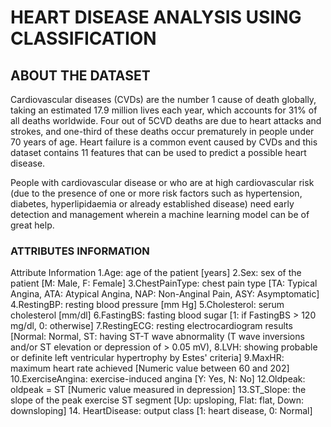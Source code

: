 <h1> HEART DISEASE ANALYSIS USING CLASSIFICATION</h1>
<h2> ABOUT THE DATASET</h2>
<p>Cardiovascular diseases (CVDs) are the number 1 cause of death globally, taking an estimated 17.9 million lives each year, which accounts for 31% of all deaths worldwide. Four out of 5CVD deaths are due to heart attacks and strokes, and one-third of these deaths occur prematurely in people under 70 years of age. Heart failure is a common event caused by CVDs and this dataset contains 11 features that can be used to predict a possible heart disease.

People with cardiovascular disease or who are at high cardiovascular risk (due to the presence of one or more risk factors such as hypertension, diabetes, hyperlipidaemia or already established disease) need early detection and management wherein a machine learning model can be of great help.</p>

<h3> ATTRIBUTES INFORMATION </h3>
<P>
Attribute Information
1.Age: age of the patient [years]
2.Sex: sex of the patient [M: Male, F: Female]
3.ChestPainType: chest pain type [TA: Typical Angina, ATA: Atypical Angina, NAP: Non-Anginal Pain, ASY: Asymptomatic]
4.RestingBP: resting blood pressure [mm Hg]
5.Cholesterol: serum cholesterol [mm/dl]
6.FastingBS: fasting blood sugar [1: if FastingBS > 120 mg/dl, 0: otherwise]
7.RestingECG: resting electrocardiogram results [Normal: Normal, ST: having ST-T wave abnormality (T wave inversions and/or ST elevation or depression of > 0.05 mV), 8.LVH: showing probable or definite left ventricular hypertrophy by Estes' criteria]
9.MaxHR: maximum heart rate achieved [Numeric value between 60 and 202]
10.ExerciseAngina: exercise-induced angina [Y: Yes, N: No]
12.Oldpeak: oldpeak = ST [Numeric value measured in depression]
13.ST_Slope: the slope of the peak exercise ST segment [Up: upsloping, Flat: flat, Down: downsloping]
14. HeartDisease: output class [1: heart disease, 0: Normal]</P>

